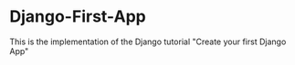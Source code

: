 # Django-First-App
This is the implementation of the Django tutorial "Create your first Django App"
